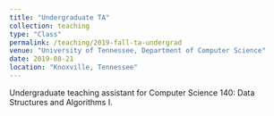 ```yaml
---
title: "Undergraduate TA"
collection: teaching
type: "Class"
permalink: /teaching/2019-fall-ta-undergrad
venue: "University of Tennessee, Department of Computer Science"
date: 2019-08-21
location: "Knoxville, Tennessee"
---
```


Undergraduate teaching assistant for Computer Science 140: Data Structures and Algorithms I.